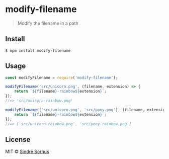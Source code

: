 # modify-filename

> Modify the filename in a path


## Install

```
$ npm install modify-filename
```


## Usage

```js
const modifyFilename = require('modify-filename');

modifyFilename('src/unicorn.png', (filename, extension) => {
	return `${filename}-rainbow${extension}`;
});
//=> 'src/unicorn-rainbow.png'

modifyFilename(['src/unicorn.png', 'src/pony.png'], (filename, extension) => {
	return `${filename}-rainbow${extension}`;
});
//=> ['src/unicorn-rainbow.png', 'src/pony-rainbow.png']
```


## License

MIT © [Sindre Sorhus](https://sindresorhus.com)
